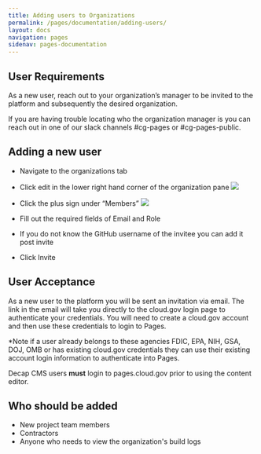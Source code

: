 ```yaml
---
title: Adding users to Organizations
permalink: /pages/documentation/adding-users/
layout: docs
navigation: pages
sidenav: pages-documentation
---
```



## User Requirements

As a new user, reach out to your organization’s manager to be invited to the platform and subsequently the desired organization. 

If you are having trouble locating who the organization manager is you can reach out in one of our slack channels #cg-pages or #cg-pages-public.

## Adding a new user

- Navigate to the organizations tab
- Click edit in the lower right hand corner of the organization pane
  <img src="{{ site.baseurl }}/assets/images/pages/edit_organizations.png"/>

- Click the plus sign under “Members” 
  <img src="{{ site.baseurl }}/assets/images/pages/add_user.png"/>

- Fill out the required fields of Email and Role
 * If you do not know the GitHub username of the invitee you can add it post invite

- Click Invite

## User Acceptance

As a new user to the platform you will be sent an invitation via email. The link in the email will take you directly to the cloud.gov login page to authenticate your credentials.  You will need to create a cloud.gov account and then use these credentials to login to Pages. 

\*Note if a user already belongs to these agencies FDIC, EPA, NIH, GSA, DOJ, OMB or has existing cloud.gov credentials they can use their existing account login information to authenticate into Pages.


  
Decap CMS users **must** login to pages.cloud.gov prior to using the content editor.

## Who should be added

* New project team members
* Contractors
* Anyone who needs to view the organization's build logs

